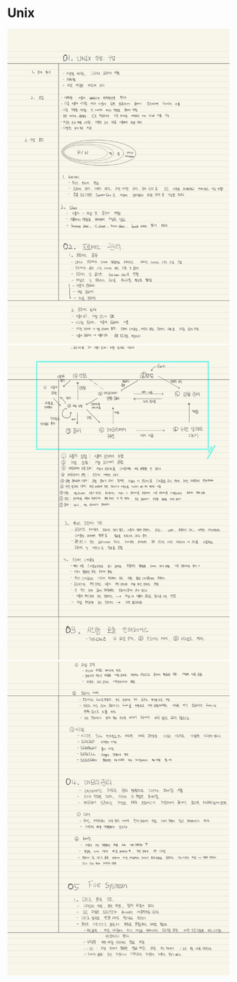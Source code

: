 # Unix
![13.Unix-1.jpg](img/13.Unix-1.jpg)
![13.Unix-2.jpg](img/13.Unix-2.jpg)
![13.Unix-3.jpg](img/13.Unix-3.jpg)